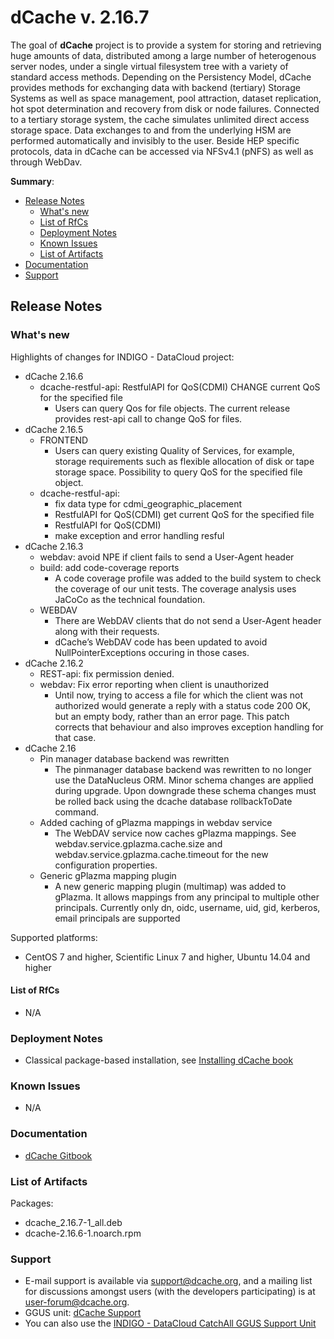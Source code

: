 # dCache v. 2.16.7


The goal of **dCache** project is to provide a system for storing and retrieving huge amounts of data, distributed among a large number of heterogenous server nodes, under a single virtual filesystem tree with a variety of standard access methods. Depending on the Persistency Model, dCache provides methods for exchanging data with backend (tertiary) Storage Systems as well as space management, pool attraction, dataset replication, hot spot determination and recovery from disk or node failures. Connected to a tertiary storage system, the cache simulates unlimited direct access storage space. Data exchanges to and from the underlying HSM are performed automatically and invisibly to the user. Beside HEP specific protocols, data in dCache can be accessed via NFSv4.1 (pNFS) as well as through WebDav. 

**Summary**:
* [Release Notes](#id1)
  * [What's new](#id2)
  * [List of RfCs](#id3)
  * [Deployment Notes](#id4)
  * [Known Issues](#id5)
  * [List of Artifacts](#id7)
* [Documentation](#id6)
* [Support](#id8)


<a id="id1"></a>
## Release Notes

<a id="id2"></a>
### What's new
Highlights of changes for INDIGO - DataCloud project:

* dCache 2.16.6
  * dcache-restful-api: RestfulAPI for QoS(CDMI) CHANGE current QoS for the specified file
    * Users can query Qos for file objects. The current release provides rest-api call to change QoS for files.
* dCache 2.16.5
  * FRONTEND
    * Users can query existing Quality of Services, for example, storage requirements such as flexible allocation of disk or tape storage space. Possibility to query QoS for the specified file object.
  * dcache-restful-api: 
    * fix data type for cdmi_geographic_placement
    * RestfulAPI for QoS(CDMI) get current QoS for the specified file
    * RestfulAPI for QoS(CDMI)
    * make exception and error handling resful
* dCache 2.16.3
  * webdav: avoid NPE if client fails to send a User-Agent header
  * build: add code-coverage reports
    * A code coverage profile was added to the build system to check the coverage of our unit tests. The coverage analysis uses JaCoCo as the technical foundation.
  * WEBDAV
    * There are WebDAV clients that do not send a User-Agent header along with their requests.
    * dCache’s WebDAV code has been updated to avoid NullPointerExceptions occuring in those cases.
* dCache 2.16.2
  * REST-api: fix permission denied.
  * webdav: Fix error reporting when client is unauthorized
    * Until now, trying to access a file for which the client was not authorized would generate a reply with a status code 200 OK, but an empty body, rather than an error page. This patch corrects that behaviour and also improves exception handling for that case.
* dCache 2.16
  * Pin manager database backend was rewritten
    * The pinmanager database backend was rewritten to no longer use the DataNucleus ORM. Minor schema changes are applied during upgrade. Upon downgrade these schema changes must be rolled back using the dcache database rollbackToDate command.
  * Added caching of gPlazma mappings in webdav service
    * The WebDAV service now caches gPlazma mappings. See webdav.service.gplazma.cache.size and webdav.service.gplazma.cache.timeout for the new configuration properties.
  * Generic gPlazma mapping plugin
    * A new generic mapping plugin (multimap) was added to gPlazma. It allows mappings from any principal to multiple other principals. Currently only dn, oidc, username, uid, gid, kerberos, email principals are supported

Supported platforms:
* CentOS 7 and higher, Scientific Linux 7 and higher, Ubuntu 14.04 and higher

<a id="id3"></a>
#### List of RfCs 

* N/A


<a id="id4"></a>
### Deployment Notes

* Classical package-based installation, see [Installing dCache book](https://www.dcache.org/manuals/Book-2.16/start/in-fhs.shtml) 

<a id="id5"></a>
### Known Issues

* N/A

<a id="id6"></a>
### Documentation

* [dCache Gitbook](https://www.gitbook.com/book/indigo-dc/dcache/details)

<a id="id7"></a>
### List of Artifacts

Packages:
* dcache_2.16.7-1_all.deb
* dcache-2.16.6-1.noarch.rpm

<a id="id8"></a>
### Support
* E-mail support is available via [support@dcache.org](support@dcache.org), and a mailing list for discussions amongst users (with the developers participating) is at [user-forum@dcache.org](user-forum@dcache.org).
* GGUS unit: [dCache Support](https://wiki.egi.eu/wiki/GGUS:DCache_Support_FAQ)
* You can also use the [INDIGO - DataCloud CatchAll GGUS Support Unit](
https://wiki.egi.eu/wiki/GGUS:INDIGO_DataCloud_Catch-all_FAQ)
